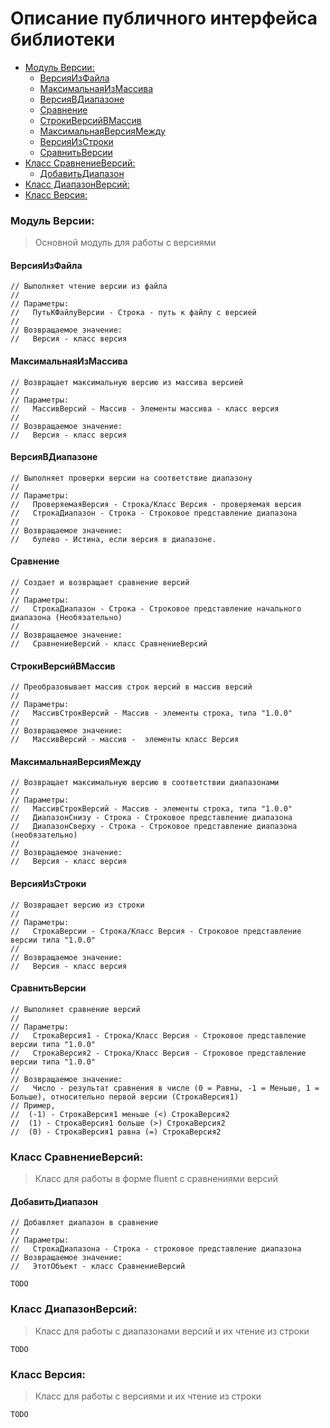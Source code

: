 Описание публичного интерфейса библиотеки
========================
<!-- TOC -->

- [Модуль Версии:](#модуль-версии)
    - [ВерсияИзФайла](#версияизфайла)
    - [МаксимальнаяИзМассива](#максимальнаяизмассива)
    - [ВерсияВДиапазоне](#версиявдиапазоне)
    - [Сравнение](#сравнение)
    - [СтрокиВерсийВМассив](#строкиверсийвмассив)
    - [МаксимальнаяВерсияМежду](#максимальнаяверсиямежду)
    - [ВерсияИзСтроки](#версияизстроки)
    - [СравнитьВерсии](#сравнитьверсии)
- [Класс СравнениеВерсий:](#класс-сравнениеверсий)
    - [ДобавитьДиапазон](#добавитьдиапазон)
- [Класс ДиапазонВерсий:](#класс-диапазонверсий)
- [Класс Версия:](#класс-версия)

<!-- /TOC -->

### Модуль Версии:
> Основной модуль для работы с версиями

#### ВерсияИзФайла
```bsl
// Выполняет чтение версии из файла
//
// Параметры:
//   ПутьКФайлуВерсии - Строка - путь к файлу с версией
//
// Возвращаемое значение:
//   Версия - класс версия
```

#### МаксимальнаяИзМассива
```bsl
// Возвращает максимальную версию из массива версией
//
// Параметры:
//   МассивВерсий - Массив - Элементы массива - класс версия
//
// Возвращаемое значение:
//   Версия - класс версия
```
#### ВерсияВДиапазоне
```bsl
// Выполняет проверки версии на соответствие диапазону
//
// Параметры:
//   ПроверяемаяВерсия - Строка/Класс Версия - проверяемая версия 
//   СтрокаДиапазон - Строка - Строковое представление диапазона
//
// Возвращаемое значение:
//   булево - Истина, если версия в диапазоне.
```
#### Сравнение
```bsl
// Создает и возвращает сравнение версий
//
// Параметры:
//   СтрокаДиапазон - Строка - Строковое представление начального диапазона (Необязательно)
//
// Возвращаемое значение:
//   СравнениеВерсий - класс СравнениеВерсий
```
#### СтрокиВерсийВМассив
```bsl
// Преобразовывает массив строк версий в массив версий
//
// Параметры:
//   МассивСтрокВерсий - Массив - элементы строка, типа "1.0.0"
//
// Возвращаемое значение:
//   МассивВерсий - массив -  элементы класс Версия
```

#### МаксимальнаяВерсияМежду
```bsl
// Возвращает максимальную версию в соответствии диапазонами
//
// Параметры:
//   МассивСтрокВерсий - Массив - элементы строка, типа "1.0.0"
//   ДиапазонСнизу - Строка - Строковое представление диапазона
//   ДиапазонСверху - Строка - Строковое представление диапазона (необязательно)
//
// Возвращаемое значение:
//   Версия - класс версия
```

#### ВерсияИзСтроки
```bsl
// Возвращает версию из строки
//
// Параметры:
//   СтрокаВерсии - Строка/Класс Версия - Строковое представление версии типа "1.0.0"
//
// Возвращаемое значение:
//   Версия - класс версия
```
#### СравнитьВерсии
```bsl
// Выполняет сравнение версий
//
// Параметры:
//   СтрокаВерсия1 - Строка/Класс Версия - Строковое представление версии типа "1.0.0"
//   СтрокаВерсия2 - Строка/Класс Версия - Строковое представление версии типа "1.0.0"
//
// Возвращаемое значение:
//   Число - результат сравнения в числе (0 = Равны, -1 = Меньше, 1 = Больше), относительно первой версии (СтрокаВерсия1)
// Пример, 
//  (-1) - СтрокаВерсия1 меньше (<) СтрокаВерсия2
//  (1) - СтрокаВерсия1 больше (>) СтрокаВерсия2
//  (0) - СтрокаВерсия1 равна (=) СтрокаВерсия2
```

### Класс СравнениеВерсий:

> Класс для работы в форме fluent с сравнениями версий

#### ДобавитьДиапазон
```bsl
// Добавляет диапазон в сравнение
//
// Параметры:
//   СтрокаДиапазона - Строка - строковое представление диапазона
// Возвращаемое значение:
//   ЭтотОбъект - класс СравнениеВерсий
```
`TODO`

### Класс ДиапазонВерсий:

> Класс для работы с диапазонами версий и их чтение из строки

`TODO`

### Класс Версия:

> Класс для работы с версиями и их чтение из строки

`TODO`